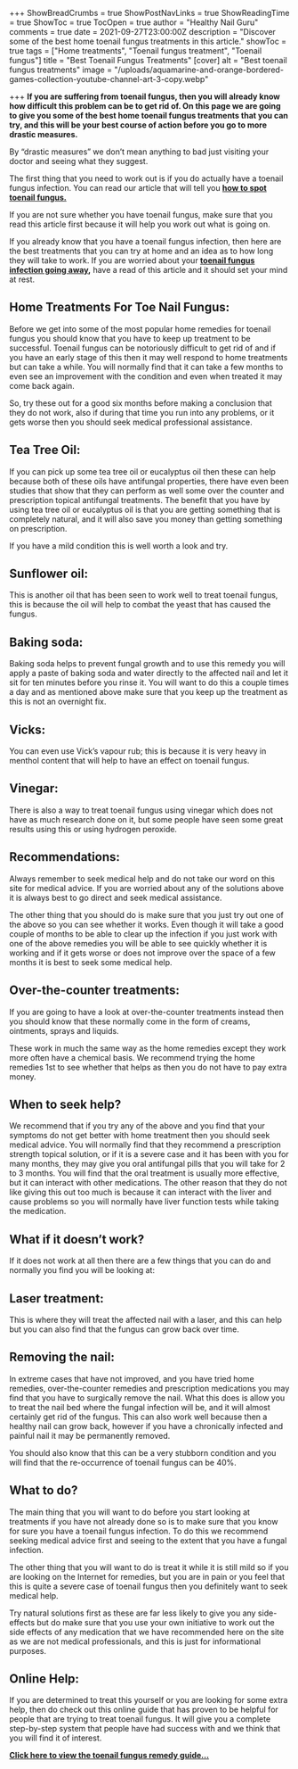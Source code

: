 +++
ShowBreadCrumbs = true
ShowPostNavLinks = true
ShowReadingTime = true
ShowToc = true
TocOpen = true
author = "Healthy Nail Guru"
comments = true
date = 2021-09-27T23:00:00Z
description = "Discover some of the best home toenail fungus treatments in this article."
showToc = true
tags = ["Home treatments", "Toenail fungus treatment", "Toenail fungus"]
title = "Best Toenail Fungus Treatments"
[cover]
alt = "Best toenail fungus treatments"
image = "/uploads/aquamarine-and-orange-bordered-games-collection-youtube-channel-art-3-copy.webp"

+++
**If you are suffering from toenail fungus, then you will already know how difficult this problem can be to get rid of. On this page we are going to give you some of the best home toenail fungus treatments that you can try, and this will be your best course of action before you go to more drastic measures.**

By “drastic measures” we don’t mean anything to bad just visiting your doctor and seeing what they suggest.

The first thing that you need to work out is if you do actually have a toenail fungus infection. You can read our article that will tell you [**how to spot toenail fungus.**](https://healthynailguru.com/posts/how-to-spot-toe-nail-fungus/)

If you are not sure whether you have toenail fungus, make sure that you read this article first because it will help you work out what is going on.

If you already know that you have a toenail fungus infection, then here are the best treatments that you can try at home and an idea as to how long they will take to work. If you are worried about your [**toenail fungus infection going away**](https://healthynailguru.com/posts/will-toenail-fungus-go-away-on-it-s-own/)**,** have a read of this article and it should set your mind at rest.

## Home Treatments For Toe Nail Fungus:

Before we get into some of the most popular home remedies for toenail fungus you should know that you have to keep up treatment to be successful. Toenail fungus can be notoriously difficult to get rid of and if you have an early stage of this then it may well respond to home treatments but can take a while. You will normally find that it can take a few months to even see an improvement with the condition and even when treated it may come back again.

So, try these out for a good six months before making a conclusion that they do not work, also if during that time you run into any problems, or it gets worse then you should seek medical professional assistance.

## Tea Tree Oil:

If you can pick up some tea tree oil or eucalyptus oil then these can help because both of these oils have antifungal properties, there have even been studies that show that they can perform as well some over the counter and prescription topical antifungal treatments. The benefit that you have by using tea tree oil or eucalyptus oil is that you are getting something that is completely natural, and it will also save you money than getting something on prescription.

If you have a mild condition this is well worth a look and try.

## Sunflower oil:

This is another oil that has been seen to work well to treat toenail fungus, this is because the oil will help to combat the yeast that has caused the fungus.

## Baking soda:

Baking soda helps to prevent fungal growth and to use this remedy you will apply a paste of baking soda and water directly to the affected nail and let it sit for ten minutes before you rinse it. You will want to do this a couple times a day and as mentioned above make sure that you keep up the treatment as this is not an overnight fix.

## Vicks:

You can even use Vick’s vapour rub; this is because it is very heavy in menthol content that will help to have an effect on toenail fungus.

## Vinegar:

There is also a way to treat toenail fungus using vinegar which does not have as much research done on it, but some people have seen some great results using this or using hydrogen peroxide.

## Recommendations:

Always remember to seek medical help and do not take our word on this site for medical advice. If you are worried about any of the solutions above it is always best to go direct and seek medical assistance.

The other thing that you should do is make sure that you just try out one of the above so you can see whether it works. Even though it will take a good couple of months to be able to clear up the infection if you just work with one of the above remedies you will be able to see quickly whether it is working and if it gets worse or does not improve over the space of a few months it is best to seek some medical help.

## Over-the-counter treatments:

If you are going to have a look at over-the-counter treatments instead then you should know that these normally come in the form of creams, ointments, sprays and liquids.

These work in much the same way as the home remedies except they work more often have a chemical basis. We recommend trying the home remedies 1st to see whether that helps as then you do not have to pay extra money.

## When to seek help?

We recommend that if you try any of the above and you find that your symptoms do not get better with home treatment then you should seek medical advice. You will normally find that they recommend a prescription strength topical solution, or if it is a severe case and it has been with you for many months, they may give you oral antifungal pills that you will take for 2 to 3 months. You will find that the oral treatment is usually more effective, but it can interact with other medications. The other reason that they do not like giving this out too much is because it can interact with the liver and cause problems so you will normally have liver function tests while taking the medication.

## What if it doesn’t work?

If it does not work at all then there are a few things that you can do and normally you find you will be looking at:

## Laser treatment:

This is where they will treat the affected nail with a laser, and this can help but you can also find that the fungus can grow back over time.

## Removing the nail:

In extreme cases that have not improved, and you have tried home remedies, over-the-counter remedies and prescription medications you may find that you have to surgically remove the nail. What this does is allow you to treat the nail bed where the fungal infection will be, and it will almost certainly get rid of the fungus. This can also work well because then a healthy nail can grow back, however if you have a chronically infected and painful nail it may be permanently removed.

You should also know that this can be a very stubborn condition and you will find that the re-occurrence of toenail fungus can be 40%.

## What to do?

The main thing that you will want to do before you start looking at treatments if you have not already done so is to make sure that you know for sure you have a toenail fungus infection. To do this we recommend seeking medical advice first and seeing to the extent that you have a fungal infection.

The other thing that you will want to do is treat it while it is still mild so if you are looking on the Internet for remedies, but you are in pain or you feel that this is quite a severe case of toenail fungus then you definitely want to seek medical help.

Try natural solutions first as these are far less likely to give you any side-effects but do make sure that you use your own initiative to work out the side effects of any medication that we have recommended here on the site as we are not medical professionals, and this is just for informational purposes.

## Online Help:

If you are determined to treat this yourself or you are looking for some extra help, then do check out this online guide that has proven to be helpful for people that are trying to treat toenail fungus. It will give you a complete step-by-step system that people have had success with and we think that you will find it of interest.

[**Click here to view the toenail fungus remedy guide…**](#)